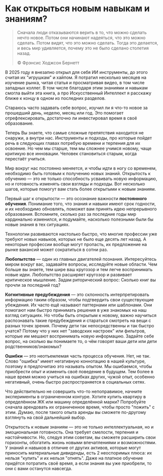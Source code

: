 # Как открыться новым навыкам и знаниям?

> Сначала люди отказываются верить в то, что можно сделать нечто новое. Потом они начинают надеяться, что это можно сделать. Потом видят, что это можно сделать. Тогда это делается, и весь мир удивляется, почему это не было сделано столетия назад.
>
> ©️ Фрэнсис Ходжсон Бернетт

В 2025 году я внезапно открыл для себя ИИ инструменты, до этого считая их "игрушкам" и хайпом. Я потратил несколько месяцев на изучение рынка, читая статья и просматривая видео, в том числе западных коллег. В том числе благодаря этим знаниями и навыкам смогла выйти эта книга, а про Искусственный Интеллект я расскажу ближе к концу в одном из последних разделов.

Стараюсь часто задавать себе вопрос, изучил ли я что-то новое за прошедший день, неделю, месяц или год. Это помогает отрефлексировать, достаточно ли инвестировал время в своё образование.

Теперь Вы знаете, что самые сложные препятствия находится не снаружи, а внутри нас. Инструменты и подходы, про которые пойдет речь в следующих главах потребую времени и терпения для их освоение. Но чем мы старше, тем мы сложнее учимся новому, чаще критикую все инновации. Человек становиться старым, когда перестаёт учиться.

Мир вокруг нас постоянно меняется, и чтобы идти в ногу со временем, необходимо быть готовым к получению новых знаний. Открытость к обучению — это не только способность усваивать новую информацию, но и готовность изменять свои взгляды и подходы. Вот несколько шагов, которые помогут вам стать более открытыми к новым знаниям.

Первый шаг к открытости — это осознание важности **постоянного обучения**. Понимание того, что знания и навыки имеют срок годности, и их необходимо обновлять, поможет вам принять идею непрерывного образования. Вспомните, сколько раз за последние годы мир кардинально изменился, и подумайте, насколько полезными были бы новые знания в тех ситуациях.

Технологии развиваются настолько быстро, что многие профессии уже требуют новых навыков, которых не было еще десять лет назад. А некоторые профессии вообще могут пропасть, их предложение на рынке вакансий может сократиться в сотни раз.

**Любопытство** — один из главных двигателей познания. Интересуйтесь миром вокруг вас, задавайте вопросы, исследуйте новые области. Чем больше вы знаете, тем шире ваш кругозор и тем легче воспринимать новые идеи. Любопытство расширяет кругозор и развивает критическое мышление. Задам риторический вопрос: Сколько книг вы прочли за последний год?

**Когнитивные предубеждения** — это склонность интерпретировать информацию таким образом, чтобы подтвердить свои существующие убеждения. Их часто ещё называют паттернами или шаблонами. Они помогают нам быстро принимать решения в уже знакомых на наш взгляд ситуациях. Но чтобы быть открытым к новому, важно научиться распознавать такие предубеждения и стараться смотреть на вещи с разных точек зрения. Почему дети так непосредственны и так быстро учатся? Потому что у них нет "заводских настроек" или фильтров, которые им мешают воспринимать новую информацию. Задайте себе вопрос, на сколько вы понимаете то, о чём говорят ваши дети или дети родственников/знакомых?

**Ошибки** — это неотъемлемая часть процесса обучения. Нет, не так. Слово "ошибка" имеет негативную коннотацию в нашей культуре, поэтому я предпочитаю это называть опытом. Мы ошибаемся, чтобы приобрести опыт и изменить своё поведение в будущем. Тем более в наше время можно учиться на ошибках других, чужой опыт, особенно негативный, очень быстро распространяется в социальных сетях.

Что действительно не совершить что-то непоправимое, начните эксперименты в ограниченном контуре. Хотите купить квартиру в определённом ЖК или машину определённой марки? Попробуйте сначала арендовать их ограниченное время, чтобы просто "пожить" с этим. Думаю, после такого опыта аренды вы сможете по-другому взглянуть на свой дальнейший выбор.

Открытость к новым знаниям — это не только интеллектуальная, но и эмоциональная готовность. Она требует смелости, терпения и настойчивости. Но, следуя этим советам, вы сможете расширить свои горизонты, обогатить жизнь новыми впечатлениями и возможностями. У знаний и навыков в отличие от других активов, которые могут приносить материальные дивиденды, есть 2 неоспоримых плюса: их нельзя "купить" и их нельзя "отнять". Даже на платное обучение придётся потратить своё время, а если знания вы уже приобрели, то они с вами останутся навсегда.
